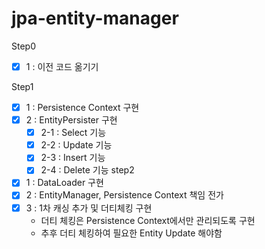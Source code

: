 # jpa-entity-manager

Step0
 - [x] 1 : 이전 코드 옮기기

Step1
 - [x] 1 : Persistence Context 구현
 - [x] 2 : EntityPersister 구현
    - [x] 2-1 : Select 기능
    - [x] 2-2 : Update 기능
    - [x] 2-3 : Insert 기능
    - [x] 2-4 : Delete 기능
step2
 - [x] 1 : DataLoader 구현
 - [x] 2 : EntityManager, Persistence Context 책임 전가
 - [x] 3 : 1차 캐싱 추가 및 더티체킹 구현 
   - 더티 체킹은 Persistence Context에서만 관리되도록 구현
   - 추후 더티 체킹하여 필요한 Entity Update 해야함 
